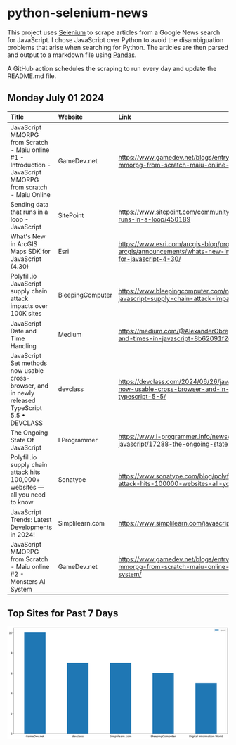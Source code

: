 # python-selenium-news

This project uses [Selenium](https://www.seleniumhq.org/) to scrape articles from a Google News search for JavaScript.
I chose JavaScript over Python to avoid the disambiguation problems that arise when searching for Python.
The articles are then parsed and output to a markdown file using [Pandas](https://pandas.pydata.org/).

A GitHub action schedules the scraping to run every day and update the README.md file.

## Monday July 01 2024


| Title                                                                                                         | Website          | Link                                                                                                                    |
|:--------------------------------------------------------------------------------------------------------------|:-----------------|:------------------------------------------------------------------------------------------------------------------------|
| JavaScript MMORPG from Scratch - Maiu online #1 - Introduction - JavaScript MMORPG from scratch - Maiu Online | GameDev.net      | https://www.gamedev.net/blogs/entry/2293671-javascript-mmorpg-from-scratch-maiu-online-1-introduction/                  |
| Sending data that runs in a loop - JavaScript                                                                 | SitePoint        | https://www.sitepoint.com/community/t/sending-data-that-runs-in-a-loop/450189                                           |
| What's New in ArcGIS Maps SDK for JavaScript (4.30)                                                           | Esri             | https://www.esri.com/arcgis-blog/products/js-api-arcgis/announcements/whats-new-in-arcgis-maps-sdk-for-javascript-4-30/ |
| Polyfill.io JavaScript supply chain attack impacts over 100K sites                                            | BleepingComputer | https://www.bleepingcomputer.com/news/security/polyfillio-javascript-supply-chain-attack-impacts-over-100k-sites/       |
| JavaScript Date and Time Handling                                                                             | Medium           | https://medium.com/@AlexanderObregon/handling-dates-and-times-in-javascript-8b62091f2e74                                |
| JavaScript Set methods now usable cross-browser, and in newly released TypeScript 5.5 • DEVCLASS              | devclass         | https://devclass.com/2024/06/26/javascript-set-methods-now-usable-cross-browser-and-in-newly-released-typescript-5-5/   |
| The Ongoing State Of JavaScript                                                                               | I Programmer     | https://www.i-programmer.info/news/167-javascript/17288-the-ongoing-state-of-javascript.html                            |
| Polyfill.io supply chain attack hits 100,000+ websites — all you need to know                                 | Sonatype         | https://www.sonatype.com/blog/polyfill.io-supply-chain-attack-hits-100000-websites-all-you-need-to-know                 |
| JavaScript Trends: Latest Developments in 2024!                                                               | Simplilearn.com  | https://www.simplilearn.com/javascript-trends-article                                                                   |
| JavaScript MMORPG from Scratch - Maiu online #2 - Monsters AI System                                          | GameDev.net      | https://www.gamedev.net/blogs/entry/2293683-javascript-mmorpg-from-scratch-maiu-online-2-monsters-ai-system/            |
## Top Sites for Past 7 Days

![Graph of Top Sites](https://raw.githubusercontent.com/dan-mba/python-selenium-news/main/last-week.png)

